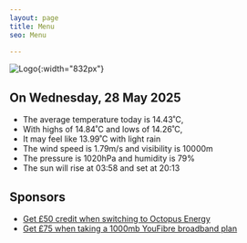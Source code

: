 ```yaml
---
layout: page
title: Menu
seo: Menu

---
```


![Logo](/images/logo.jpg){:width="832px"}

<!-- weather_marker starts -->
## On Wednesday, 28 May 2025

- The average temperature today is 14.43˚C,
- With highs of 14.84˚C and lows of 14.26˚C,
- It may feel like 13.99˚C with light rain
- The wind speed is 1.79m/s and visibility is 10000m
- The pressure is 1020hPa and humidity is 79%
- The sun will rise at 03:58 and set at 20:13

<!-- weather_marker ends -->

## Sponsors

- [Get £50 credit when switching to Octopus Energy](https://bit.ly/3oD1nnS)
- [Get £75 when taking a 1000mb YouFibre broadband plan](https://aklam.io/91zWhU?)
